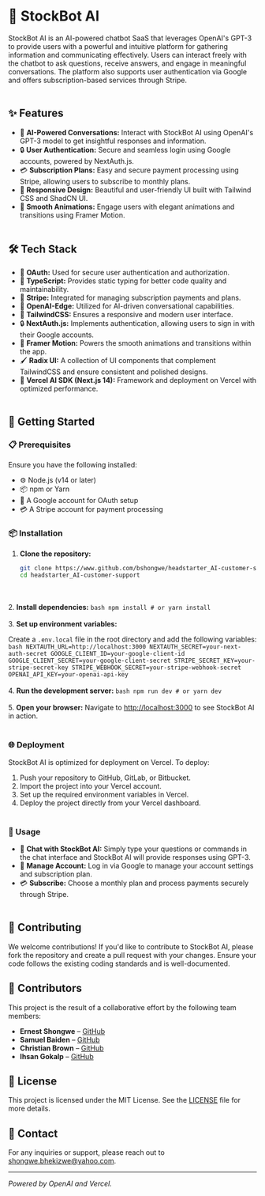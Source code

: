 # 🤖 StockBot AI

StockBot AI is an AI-powered chatbot SaaS that leverages OpenAI's GPT-3 to provide
users with a powerful and intuitive platform for gathering information and
communicating effectively. Users can interact freely with the chatbot to ask
questions, receive answers, and engage in meaningful conversations. The
platform also supports user authentication via Google and offers
subscription-based services through Stripe.
<br></br>

## ✨ Features

- 🤖 **AI-Powered Conversations:** Interact with StockBot AI using OpenAI's GPT-3
model to get insightful responses and information.
- 🔒 **User Authentication:** Secure and seamless login using Google accounts,
powered by NextAuth.js.
- 💳 **Subscription Plans:** Easy and secure payment processing using Stripe,
allowing users to subscribe to monthly plans.
- 🎨 **Responsive Design:** Beautiful and user-friendly UI built with Tailwind
CSS and ShadCN UI.
- 🎥 **Smooth Animations:** Engage users with elegant animations and
transitions using Framer Motion.
<br></br>

## 🛠️ Tech Stack

- 🔑 **OAuth:** Used for secure user authentication and authorization.
- 📝 **TypeScript:** Provides static typing for better code quality and
maintainability.
- 💼 **Stripe:** Integrated for managing subscription payments and plans.
- 🧠 **OpenAI-Edge:** Utilized for AI-driven conversational capabilities.
- 🎨 **TailwindCSS:** Ensures a responsive and modern user interface.
- 🔒 **NextAuth.js:** Implements authentication, allowing users to sign in with
their Google accounts.
- 🎥 **Framer Motion:** Powers the smooth animations and transitions within the
app.
- 🖌️ **Radix UI:** A collection of UI components that complement TailwindCSS
and ensure consistent and polished designs.
- 🚀 **Vercel AI SDK (Next.js 14):** Framework and deployment on Vercel with
optimized performance.
<br></br>

## 🚀 Getting Started
### 📋 Prerequisites

Ensure you have the following installed:
- ⚙️ Node.js (v14 or later)
- 📦 npm or Yarn
- 🔑 A Google account for OAuth setup
- 💳 A Stripe account for payment processing

### 📦 Installation

1. **Clone the repository:**
    ```bash
    git clone https://www.github.com/bshongwe/headstarter_AI-customer-support.git
    cd headstarter_AI-customer-support
    ```
<br></br>
2. **Install dependencies:**
    ```bash
    npm install
    # or
    yarn install
    ```
<br></br>
3. **Set up environment variables:**
   
   Create a `.env.local` file in the root directory and add the following variables:
    ```bash
    NEXTAUTH_URL=http://localhost:3000
    NEXTAUTH_SECRET=your-next-auth-secret
    GOOGLE_CLIENT_ID=your-google-client-id
    GOOGLE_CLIENT_SECRET=your-google-client-secret
    STRIPE_SECRET_KEY=your-stripe-secret-key
    STRIPE_WEBHOOK_SECRET=your-stripe-webhook-secret
    OPENAI_API_KEY=your-openai-api-key
    ```
<br></br>
4. **Run the development server:**
    ```bash
    npm run dev
    # or
    yarn dev
    ```
<br></br>
5. **Open your browser:**
    Navigate to [http://localhost:3000](http://localhost:3000) to see StockBot AI in action.
<br></br>

### 🌐 Deployment
StockBot AI is optimized for deployment on Vercel. To deploy:

1. Push your repository to GitHub, GitLab, or Bitbucket.
2. Import the project into your Vercel account.
3. Set up the required environment variables in Vercel.
4. Deploy the project directly from your Vercel dashboard.
<br></br>

### 💬 Usage
- 💬 **Chat with StockBot AI:** Simply type your questions or commands in the chat
interface and StockBot AI will provide responses using GPT-3.
- 👤 **Manage Account:** Log in via Google to manage your account settings and
subscription plan.
- 💳 **Subscribe:** Choose a monthly plan and process payments securely through
Stripe.
<br></br>

## 🤝 Contributing
We welcome contributions! If you'd like to contribute to StockBot AI, please fork
the repository and create a pull request with your changes. Ensure your code
follows the existing coding standards and is well-documented.

## 👥 Contributors

This project is the result of a collaborative effort by the following team
members:

- **Ernest Shongwe** – [GitHub](https://github.com/bshongwe)
- **Samuel Baiden** – [GitHub](https://github.com/<samuelbaiden>)
- **Christian Brown** – [GitHub](https://github.com/<christianbrown>)
- **Ihsan Gokalp** – [GitHub](https://github.com/<ihsangokalp>)

## 📜 License

This project is licensed under the MIT License. See the [LICENSE](LICENSE) file for more details.

## 📧 Contact

For any inquiries or support, please reach out to [shongwe.bhekizwe@yahoo.com](mailto:shongwe.bhekizwe@yahoo.com).

---

*Powered by OpenAI and Vercel.*
